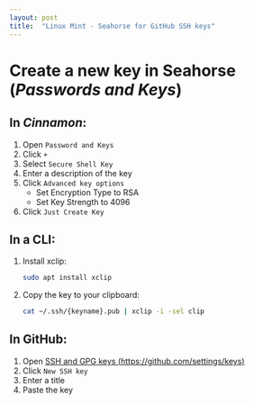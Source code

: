 ```yaml
---
layout: post
title:  "Linux Mint - Seahorse for GitHub SSH keys"
---
```

# Create a new key in Seahorse (_Passwords and Keys_)

## In _Cinnamon_:
1. Open `Password and Keys`
1. Click `+`
1. Select `Secure Shell Key`
1. Enter a description of the key
1. Click `Advanced key options`
    - Set Encryption Type to RSA
    - Set Key Strength to 4096
1. Click `Just Create Key`

## In a CLI:
1. Install xclip:
    ```bash
    sudo apt install xclip
    ```
1. Copy the key to your clipboard:
    ```bash
    cat ~/.ssh/{keyname}.pub | xclip -i -sel clip
    ```

## In GitHub:
1. Open [SSH and GPG keys (https://github.com/settings/keys)](https://github.com/settings/keys)
1. Click `New SSH key`
1. Enter a title
1. Paste the key 
